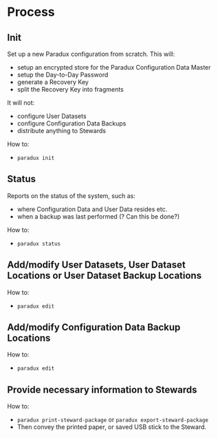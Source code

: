 Process
=======

Init
----

Set up a new Paradux configuration from scratch. This will:
* setup an encrypted store for the Paradux Configuration Data Master
* setup the Day-to-Day Password
* generate a Recovery Key
* split the Recovery Key into fragments

It will not:
* configure User Datasets
* configure Configuration Data Backups
* distribute anything to Stewards

How to:
* `paradux init`


Status
------

Reports on the status of the system, such as:
* where Configuration Data and User Data resides etc.
* when a backup was last performed (? Can this be done?)

How to:
* `paradux status`


Add/modify User Datasets, User Dataset Locations or User Dataset Backup Locations
---------------------------------------------------------------------------------

How to:
* `paradux edit`


Add/modify Configuration Data Backup Locations
----------------------------------------------

How to:
* `paradux edit`


Provide necessary information to Stewards
-----------------------------------------

How to:
* `paradux print-steward-package` or `paradux export-steward-package`
* Then convey the printed paper, or saved USB stick to the Steward.
